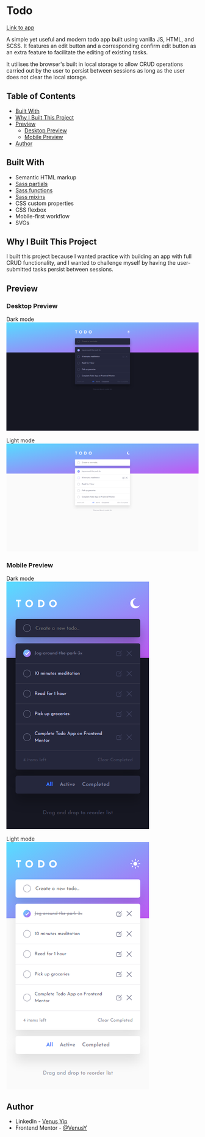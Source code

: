 # Todo

[Link to app](https://venusy.github.io/todo/)

A simple yet useful and modern todo app built using vanilla JS, HTML, and SCSS. It features an edit button and a corresponding confirm edit button as an extra feature to facilitate the editing of existing tasks.

It utilises the browser's built in local storage to allow CRUD operations carried out by the user to persist between sessions as long as the user does not clear the local storage.

## Table of Contents

- [Built With](#built-with)
- [Why I Built This Project](#why-i-built-this-project)
- [Preview](#preview)
  - [Desktop Preview](#desktop-preview)
  - [Mobile Preview](#mobile-preview)
- [Author](#author)

## Built With

- Semantic HTML markup
- [Sass partials](https://sass-lang.com/documentation/at-rules/use/#partials)
- [Sass functions](https://sass-lang.com/documentation/at-rules/function/)
- [Sass mixins](https://sass-lang.com/documentation/at-rules/mixin/)
- CSS custom properties
- CSS flexbox
- Mobile-first workflow
- SVGs

## Why I Built This Project

I built this project because I wanted practice with building an app with full 
CRUD functionality, and I wanted to challenge myself by having the user-submitted 
tasks persist between sessions.

## Preview

### Desktop Preview

Dark mode  
![Dark desktop preview](images/readme-images/dark-desktop.png)

Light mode  
![Light desktop preview](images/readme-images/light-desktop.png)

### Mobile Preview

Dark mode  
![Dark mobile preview](images/readme-images/dark-mobile.png)

Light mode  
![Light mobile preview](images/readme-images/light-mobile.png)

## Author

- LinkedIn - [Venus Yip](https://www.linkedin.com/in/venus-yip-869aa4217/)
- Frontend Mentor - [@VenusY](https://www.frontendmentor.io/profile/VenusY)
